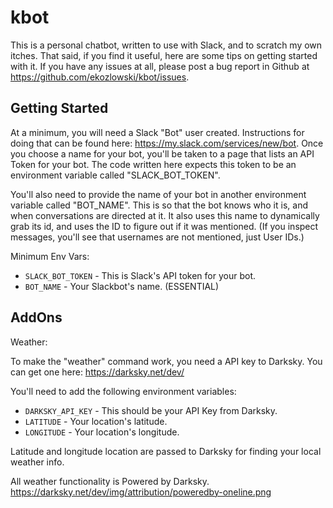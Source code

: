 kbot
====

This is a personal chatbot, written to use with Slack, and to scratch my own itches.  That said, if you find it useful,
here are some tips on getting started with it.  If you have any issues at all, please post a bug report in Github at 
https://github.com/ekozlowski/kbot/issues.

Getting Started
----------------

At a minimum, you will need a Slack "Bot" user created.  Instructions for doing that can be found here:
https://my.slack.com/services/new/bot.  Once you choose a name for your bot, you'll be taken to a page that lists an 
API Token for your bot.  The code written here expects this token to be an environment variable called "SLACK_BOT_TOKEN".

You'll also need to provide the name of your bot in another environment variable called "BOT_NAME".  This is so that the
bot knows who it is, and when conversations are directed at it.  It also uses this name to dynamically grab its id, and 
uses the ID to figure out if it was mentioned.  (If you inspect messages, you'll see that usernames are not mentioned,
just User IDs.)

Minimum Env Vars:

- `SLACK_BOT_TOKEN` - This is Slack's API token for your bot.
- `BOT_NAME` - Your Slackbot's name.  (ESSENTIAL)

AddOns
------

Weather:

To make the "weather" command work, you need a API key to Darksky.  You can get one here:  https://darksky.net/dev/

You'll need to add the following environment variables:

- `DARKSKY_API_KEY` - This should be your API Key from Darksky.
- `LATITUDE` - Your location's latitude.
- `LONGITUDE` - Your location's longitude.

Latitude and longitude location are passed to Darksky for finding your local weather info.

All weather functionality is Powered by Darksky.  https://darksky.net/dev/img/attribution/poweredby-oneline.png
